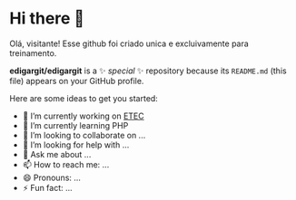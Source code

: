 # Hi there 👋

Olá, visitante!
Esse github foi criado unica e excluivamente para treinamento.

**edigargit/edigargit** is a ✨ _special_ ✨ repository because its `README.md` (this file) appears on your GitHub profile.

Here are some ideas to get you started:

- 🔭 I’m currently working on [ETEC](https://www.vestibulinhoetec.com.br/home/)
- 🌱 I’m currently learning PHP
- 👯 I’m looking to collaborate on ...
- 🤔 I’m looking for help with ...
- 💬 Ask me about ...
- 📫 How to reach me: ...
- 😄 Pronouns: ...
- ⚡ Fun fact: ...


